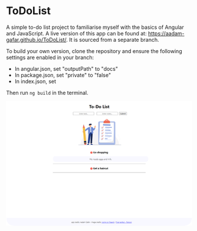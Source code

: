 # ToDoList

A simple to-do list project to familiarise myself with the basics of Angular and JavaScript. A live version of this app can be found at: https://aadam-gafar.github.io/ToDoList/. It is sourced from a separate branch.

To build your own version, clone the repository and ensure the following settings are enabled in your branch:
- In angular.json, set "outputPath" to "docs"
- In package.json, set "private" to "false"
- In index.json, set <base href="/ToDoList">

Then run `ng build` in the terminal.

![Demo image](/demo.png)
